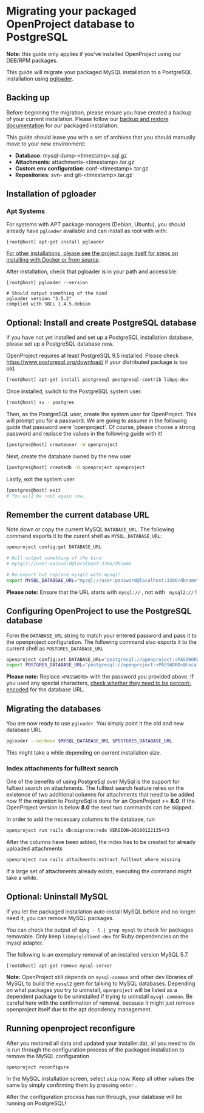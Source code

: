 # Migrating your packaged OpenProject database to PostgreSQL

**Note:** this guide only applies if you've installed OpenProject using our DEB/RPM packages.

This guide will migrate your packaged MySQL installation to a PostgreSQL installation using [pgloader](https://github.com/dimitri/pgloader). 

## Backing up

Before beginning the migration, please ensure you have created a backup of your current installation. Please follow our [backup and restore documentation](https://www.openproject.org/operations/backup/backup-guide-packaged-installation/) for our packaged installation.

This guide should leave you with a set of archives that you should manually move to your new environment:

- **Database**: mysql-dump-&lt;timestamp&gt;.sql.gz
- **Attachments**: attachments-&lt;timestamp&gt;.tar.gz
- **Custom env configuration**: conf-&lt;timestamp&gt;.tar.gz
- **Repositories**: svn- and git-&lt;timestamp&gt;.tar.gz



## Installation of pgloader



### Apt Systems

For systems with APT package managers (Debian, Ubuntu), you should already have `pgloader` available and can install as root with with:

```
[root@host] apt-get install pgloader
```



[For other installations, please see the project page itself for steps on installing with Docker or from source](https://github.com/dimitri/pgloader#install).



After installation, check that pgloader is in your path and accessible:



```
[root@host] pgloader --version

# Should output something of the kind
pgloader version "3.5.2"
compiled with SBCL 1.4.5.debian
```





## Optional: Install and create PostgreSQL database

If you have not yet installed and set up a PostgreSQL installation database, please set up a PostgreSQL database now. 

OpenProject requires at least PostgreSQL 9.5 installed. Please check <https://www.postgresql.org/download/> if your distributed package is too old.

```bash
[root@host] apt-get install postgresql postgresql-contrib libpq-dev
```

Once installed, switch to the PostgreSQL system user.

```bash
[root@host] su - postgres
```

Then, as the PostgreSQL user, create the system user for OpenProject. This will prompt you for a password. We are going to assume in the following guide that password were 'openproject'. Of course, please choose a strong password and replace the values in the following guide with it!

```bash
[postgres@host] createuser -W openproject
```

Next, create the database owned by the new user

```bash
[postgres@host] createdb -O openproject openproject
```

Lastly, exit the system user

```bash
[postgres@host] exit
# You will be root again now.
```

## Remember the current database URL

Note down or copy the current MySQL `DATABASE_URL`. The following command exports it to the curent shell as `MYSQL_DATABASE_URL`:

```bash
openproject config:get DATABASE_URL

# Will output something of the kind
# mysql2://user:password@localhost:3306/dbname

# Re-export but replace mysql2 with mysql!
export MYSQL_DATABSAE_URL="mysql://user:password@localhost:3306/dbname"
```



**Please note:** Ensure that the URL starts with `mysql://` , not with ` mysql2://` !



## Configuring OpenProject to use the PostgreSQL database

Form the `DATABASE_URL` string to match your entered password and pass it to the openproject configuration. The following command also exports it to the current shell as `POSTGRES_DATABASE_URL`

```bash
openproject config:set DATABASE_URL="postgresql://openproject:<PASSWORD>@localhost/openproject"
export POSTGRES_DATABASE_URL="postgresql://openproject:<PASSWORD>@localhost/openproject"
```



**Please note:**  Replace  `<PASSWORD>`  with the password you provided above. If you used any special characters, [check whether they need to be percent-encoded](https://developer.mozilla.org/en-US/docs/Glossary/percent-encoding) for the database URL.



## Migrating the databases

You are now ready to use `pgloader`. You simply point it the old and new database URL

```bash
pgloader --verbose $MYSQL_DATABASE_URL $POSTGRES_DATABASE_URL
```

This might take a while depending on current installation size.

### Index attachments for fulltext search

One of the benefits of using PostgreSql over MySql is the support for fulltext search on attachments. The fulltext search feature relies on the existence of two additional columns for attachments that need to be added now ff the migration to PostgreSql is done for an OpenProject >= **8.0**. If the OpenProject version is below **8.0** the next two commands can be skipped.

In order to add the necessary columns to the database, run

```bash
openproject run rails db:migrate:redo VERSION=20180122135443
```

After the columns have been added, the index has to be created for already uploaded attachments

```bash
openproject run rails attachments:extract_fulltext_where_missing
```

If a large set of attachments already exists, executing the command might take a while.


## Optional: Uninstall MySQL

If you let the packaged installation auto-install MySQL before and no longer need it, you can remove MySQL packages. 

You can check the output of `dpkg - l | grep mysql` to check for packages removable. Only keep `libmysqlclient-dev`  for Ruby dependencies on the mysql adapter.

The following is an exemplary removal of an installed version MySQL 5.7. 

```
[root@host] apt-get remove mysql-server
```

**Note:** OpenProject still depends on `mysql-common` and other dev libraries of MySQL to build the `mysql2` gem for talking to MySQL databases. Depending on what packages you try to uninstall, `openproject` will be listed as a dependent package to be uninstalled if trying to uninstall `mysql-common`. Be careful here with the confirmation of removal, because it might just remove openproject itself due to the apt depndency management.


## Running openproject reconfigure

After you restored all data and updated your installer.dat, all you need to do is run through the configuration process of the packaged installation to remove the MySQL configuration

```bash
openproject reconfigure
```



In the MySQL installation screen, select `skip` now. Keep all other values the same by simply confirming them by pressing  `enter` .



After the configuration process has run through, your database will be running on PostgreSQL!
